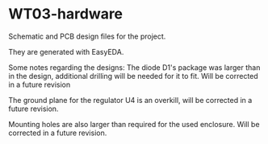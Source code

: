 # WT03-hardware

Schematic and PCB design files for the project.

They are generated with EasyEDA.

Some notes regarding the designs:
The diode D1's package was larger than in the design, additional drilling will be needed for it to fit. Will be corrected in a future revision

The ground plane for the regulator U4 is an overkill, will be corrected in a future revision.

Mounting holes are also larger than required for the used enclosure. Will be corrected in a future revision.
